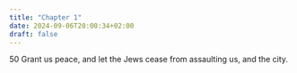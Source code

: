 ```yaml
---
title: "Chapter 1"
date: 2024-09-06T20:00:34+02:00
draft: false
---
```



50 Grant us peace, and let the Jews cease from assaulting us, and the city.

